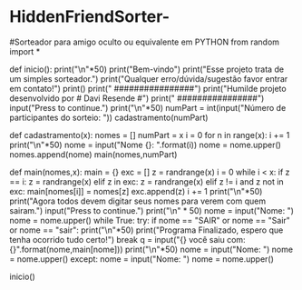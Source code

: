 # HiddenFriendSorter-
#Sorteador para amigo oculto ou equivalente em PYTHON
from random import *


def inicio():
    print("\n"*50)
    print("Bem-vindo")
    print("Esse projeto trata de um simples sorteador.")
    print("Qualquer erro/dúvida/sugestão favor entrar em contato!")
    print()
    print("                                 ################")
    print("Humilde projeto desenvolvido por # Davi Resende #")
    print("                                 ################")
    input("Press <Enter> to continue.")
    print("\n"*50)
    numPart = int(input("Número de participantes do sorteio: "))
    cadastramento(numPart)
  
def cadastramento(x):
    nomes = []
    numPart = x
    i = 0
    for n in range(x):
        i += 1
        print("\n"*50)
        nome = input("Nome {}: ".format(i))
        nome = nome.upper()
        nomes.append(nome)
    main(nomes,numPart)
    
def main(nomes,x):
    main = {}
    exc = []
    z = randrange(x)
    i = 0
    while i < x:
        if z == i:
            z = randrange(x)
        elif z in exc:
            z = randrange(x)
        elif z != i and z not in exc:
            main[nomes[i]] = nomes[z]
            exc.append(z)
            i += 1
    print("\n"*50)
    print("Agora todos devem digitar seus nomes para verem com quem sairam.")
    input("Press <Enter> to continue.")
    print("\n" * 50)
    nome = input("Nome: ")
    nome = nome.upper()
    while True:
        try:
            if nome == "SAIR" or nome == "Sair" or nome == "sair":
                print("\n"*50)
                print("Programa Finalizado, espero que tenha ocorrido tudo certo!")
                break
            q = input("{} você saiu com: {}".format(nome,main[nome]))
            print("\n"*50)
            nome = input("Nome: ")
            nome = nome.upper()
        except:
            nome = input("Nome: ")
            nome = nome.upper()


inicio()

